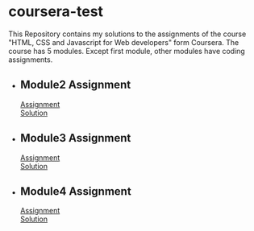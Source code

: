 # coursera-test
This Repository contains my solutions to the assignments of the course "HTML, CSS and Javascript for Web developers" form Coursera. 
The course has 5 modules. Except first module, other modules have coding assignments.

<ul>
  <li>
    <h2>Module2 Assignment</h2>
    <div><a href = "https://github.com/jhu-ep-coursera/fullstack-course4/blob/master/assignments/assignment2/Assignment-2.md">Assignment</a></div>
    <div><a href = "https://akhildasari301.github.io/coursera-test/module2_solution/index.html">Solution</a></div>
  </li>
  <li>
    <h2>Module3 Assignment</h2>
    <div><a href = "https://github.com/jhu-ep-coursera/fullstack-course4/blob/master/assignments/assignment3/Assignment-3.md">Assignment</a></div>
    <div><a href = "https://akhildasari301.github.io/coursera-test/module3_solution/index.html">Solution</a></div>
  </li>
  <li>
    <h2>Module4 Assignment</h2>
    <div><a href = "https://github.com/jhu-ep-coursera/fullstack-course4/blob/master/assignments/assignment4/Assignment-4.md">Assignment</a></div>
    <div><a href = "https://akhildasari301.github.io/coursera-test/module4_solution/harder/index.html">Solution</a></div>
  </li>
  
</ul>


